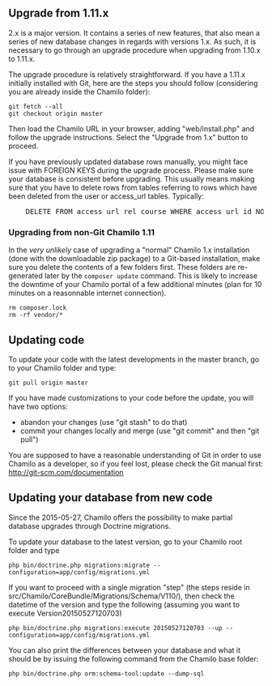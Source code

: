 ## Upgrade from 1.11.x

2.x is a major version. It contains a series of new features, that
also mean a series of new database changes in regards with versions 1.x. As 
such, it is necessary to go through an upgrade procedure when upgrading from 
1.10.x to 1.11.x.

The upgrade procedure is relatively straightforward. If you have a 1.11.x 
initially installed with Git, here are the steps you should follow 
(considering you are already inside the Chamilo folder):
```
git fetch --all
git checkout origin master
```

Then load the Chamilo URL in your browser, adding "web/install.php" and 
follow the upgrade instructions. Select the "Upgrade from 1.x" button to 
proceed.

If you have previously updated database rows manually, you might face issue with
FOREIGN KEYS during the upgrade process. Please make sure your database is
consistent before upgrading. This usually means making sure that you have to delete
rows from tables referring to rows which have been deleted from the user or access_url tables.
Typically:
<pre>
    DELETE FROM access_url_rel_course WHERE access_url_id NOT IN (SELECT id FROM access_url);
</pre>

### Upgrading from non-Git Chamilo 1.11 ###

In the *very unlikely* case of upgrading a "normal" Chamilo 1.x installation (done with the downloadable zip package) to a Git-based installation, 
make sure you delete the contents of a few folders first. 
These folders are re-generated later by the ```composer update``` command. 
This is likely to increase the downtime of your Chamilo portal of a few additional minutes (plan for 10 minutes on a reasonnable internet connection).

```
rm composer.lock
rm -rf vendor/*
```

## Updating code

To update your code with the latest developments in the master branch, go to
your Chamilo folder and type:
```
git pull origin master
```
If you have made customizations to your code before the update, you will have
two options:
- abandon your changes (use "git stash" to do that)
- commit your changes locally and merge (use "git commit" and then "git pull")

You are supposed to have a reasonable understanding of Git in order to
use Chamilo as a developer, so if you feel lost, please check the Git manual
first: http://git-scm.com/documentation

## Updating your database from new code

Since the 2015-05-27, Chamilo offers the possibility to make partial database
upgrades through Doctrine migrations.

To update your database to the latest version, go to your Chamilo root folder
and type
```
php bin/doctrine.php migrations:migrate --configuration=app/config/migrations.yml
```

If you want to proceed with a single migration "step" (the steps reside in
src/Chamilo/CoreBundle/Migrations/Schema/V110/), then check the datetime of the
version and type the following (assuming you want to execute Version20150527120703)
```
php bin/doctrine.php migrations:execute 20150527120703 --up --configuration=app/config/migrations.yml
```

You can also print the differences between your database and what it should be by issuing the following command from the Chamilo base folder:
```
php bin/doctrine.php orm:schema-tool:update --dump-sql
```
